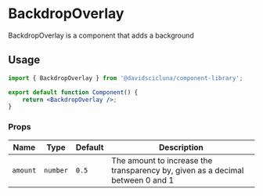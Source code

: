 # BackdropOverlay

BackdropOverlay is a component that adds a background

## Usage

```jsx
import { BackdropOverlay } from '@davidscicluna/component-library';

export default function Component() {
	return <BackdropOverlay />;
}
```

### Props

| Name     | Type     | Default | Description                                                                    |
| -------- | -------- | ------- | ------------------------------------------------------------------------------ |
| `amount` | `number` | `0.5`   | The amount to increase the transparency by, given as a decimal between 0 and 1 |
